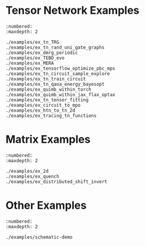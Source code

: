 # Tensor Network Examples

```{toctree}
:numbered:
:maxdepth: 2

./examples/ex_tn_TRG
./examples/ex_tn_rand_uni_gate_graphs
./examples/ex_dmrg_periodic
./examples/ex_TEBD_evo
./examples/ex_MERA
./examples/ex_tensorflow_optimize_pbc_mps
./examples/ex_tn_circuit_sample_explore
./examples/ex_tn_train_circuit
./examples/ex_tn_qaoa_energy_bayesopt
./examples/ex_quimb_within_torch
./examples/ex_quimb_within_jax_flax_optax
./examples/ex_tn_tensor_fitting
./examples/ex_circuit_to_mpo
./examples/ex_htn_to_tn_2d
./examples/ex_tracing_tn_functions
```


# Matrix Examples

```{toctree}
:numbered:
:maxdepth: 2

./examples/ex_2d
./examples/ex_quench
./examples/ex_distributed_shift_invert
```


# Other Examples

```{toctree}
:numbered:
:maxdepth: 2

./examples/schematic-demo
```